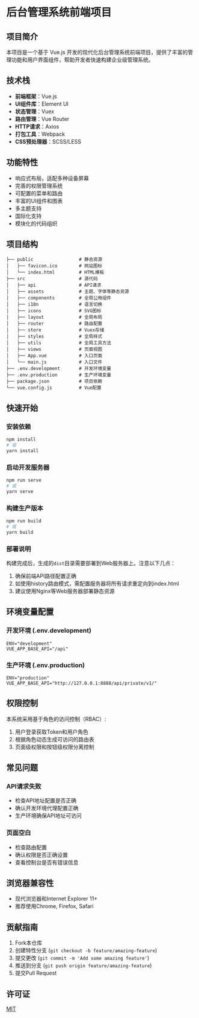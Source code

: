 # 后台管理系统前端项目

## 项目简介

本项目是一个基于 Vue.js 开发的现代化后台管理系统前端项目，提供了丰富的管理功能和用户界面组件，帮助开发者快速构建企业级管理系统。

## 技术栈

- **前端框架**：Vue.js
- **UI组件库**：Element UI
- **状态管理**：Vuex
- **路由管理**：Vue Router
- **HTTP请求**：Axios
- **打包工具**：Webpack
- **CSS预处理器**：SCSS/LESS

## 功能特性

- 响应式布局，适配多种设备屏幕
- 完善的权限管理系统
- 可配置的菜单和路由
- 丰富的UI组件和图表
- 多主题支持
- 国际化支持
- 模块化的代码组织

## 项目结构

```
├── public                 # 静态资源
│   ├── favicon.ico        # 网站图标
│   └── index.html         # HTML模板
├── src                    # 源代码
│   ├── api                # API请求
│   ├── assets             # 主题、字体等静态资源
│   ├── components         # 全局公用组件
│   ├── i18n               # 语言切换
│   ├── icons              # SVG图标
│   ├── layout             # 全局布局
│   ├── router             # 路由配置
│   ├── store              # Vuex存储
│   ├── styles             # 全局样式
│   ├── utils              # 全局工具方法
│   ├── views              # 页面视图
│   ├── App.vue            # 入口页面
│   └── main.js            # 入口文件
├── .env.development       # 开发环境变量
├── .env.production        # 生产环境变量
├── package.json           # 项目依赖
└── vue.config.js          # Vue配置
```

## 快速开始

### 安装依赖

```bash
npm install
# 或
yarn install
```

### 启动开发服务器

```bash
npm run serve
# 或
yarn serve
```

### 构建生产版本

```bash
npm run build
# 或
yarn build
```

### 部署说明

构建完成后，生成的`dist`目录需要部署到Web服务器上。注意以下几点：

1. 确保前端API路径配置正确
2. 如使用history路由模式，需配置服务器将所有请求重定向到index.html
3. 建议使用Nginx等Web服务器部署静态资源

## 环境变量配置

### 开发环境 (.env.development)

```
ENV="development"
VUE_APP_BASE_API="/api"
```

### 生产环境 (.env.production)

```
ENV="production"
VUE_APP_BASE_API="http://127.0.0.1:8888/api/private/v1/"
```

## 权限控制

本系统采用基于角色的访问控制（RBAC）:

1. 用户登录获取Token和用户角色
2. 根据角色动态生成可访问的路由表
3. 页面级权限和按钮级权限分离控制

## 常见问题

### API请求失败

- 检查API地址配置是否正确
- 确认开发环境代理配置正确
- 生产环境确保API地址可访问

### 页面空白

- 检查路由配置
- 确认权限是否正确设置
- 查看控制台是否有错误信息

## 浏览器兼容性

- 现代浏览器和Internet Explorer 11+
- 推荐使用Chrome, Firefox, Safari

## 贡献指南

1. Fork本仓库
2. 创建特性分支 (`git checkout -b feature/amazing-feature`)
3. 提交更改 (`git commit -m 'Add some amazing feature'`)
4. 推送到分支 (`git push origin feature/amazing-feature`)
5. 提交Pull Request

## 许可证

[MIT](LICENSE)